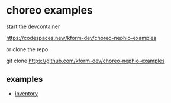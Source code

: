 # choreo examples

start the devcontainer

https://codespaces.new/kform-dev/choreo-nephio-examples

or clone the repo

git clone https://github.com/kform-dev/choreo-nephio-examples

## examples

- [inventory](./inventory/README.md)

